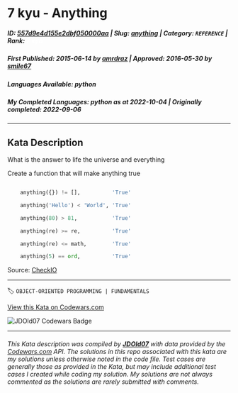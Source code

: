 # 7 kyu - Anything

##### **ID**: [557d9e4d155e2dbf050000aa](https://www.codewars.com/kata/557d9e4d155e2dbf050000aa) | **Slug**: [anything](https://www.codewars.com/kata/557d9e4d155e2dbf050000aa) | **Category**: `REFERENCE` | **Rank**: <span style="color:white">7 kyu</span>

##### **First Published**: 2015-06-14 ***by*** [amrdraz](https://www.codewars.com/users/amrdraz) | **Approved**: 2016-05-30 ***by*** [smile67](https://www.codewars.com/users/smile67)

##### **Languages Available**: python

##### **My Completed Languages**: python ***as at*** 2022-10-04 | **Originally completed**: 2022-09-06

---

## Kata Description


What is the answer to life the universe and everything



Create a function that will make anything true





```python

    anything({}) != [],          'True'

    anything('Hello') < 'World', 'True'

    anything(80) > 81,           'True'

    anything(re) >= re,          'True'

    anything(re) <= math,        'True'

    anything(5) == ord,          'True'

```



Source: [CheckIO](https://checkio.org/mission/solution-for-anything/)

---


🏷 `OBJECT-ORIENTED PROGRAMMING | FUNDAMENTALS`


[View this Kata on Codewars.com](https://www.codewars.com/kata/557d9e4d155e2dbf050000aa)

![](https://www.codewars.com/users/jdold07/badges/large "JDOld07 Codewars Badge")

---

###### *This Kata description was compiled by [**JDOld07**](https://tpstech.dev) with data provided by the [Codewars.com](https://www.codewars.com) API.  The solutions in this repo associated with this kata are my solutions unless otherwise noted in the code file.  Test cases are generally those as provided in the Kata, but may include additional test cases I created while coding my solution.  My solutions are not always commented as the solutions are rarely submitted with comments.*
